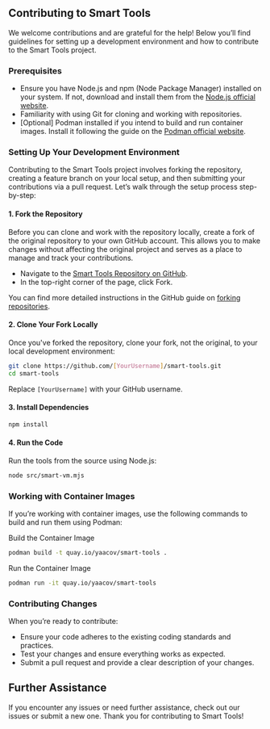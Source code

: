 ## Contributing to Smart Tools

We welcome contributions and are grateful for the help! Below you’ll find guidelines for setting up a development environment and how to contribute to the Smart Tools project.

### Prerequisites

  - Ensure you have Node.js and npm (Node Package Manager) installed on your system. If not, download and install them from the [Node.js official website](https://nodejs.org/).
  - Familiarity with using Git for cloning and working with repositories.
  - [Optional] Podman installed if you intend to build and run container images. Install it following the guide on the [Podman official website](https://podman.io/getting-started/installation).

### Setting Up Your Development Environment

Contributing to the Smart Tools project involves forking the repository, creating a feature branch on your local setup, and then submitting your contributions via a pull request. Let’s walk through the setup process step-by-step:

#### 1. Fork the Repository

Before you can clone and work with the repository locally, create a fork of the original repository to your own GitHub account. This allows you to make changes without affecting the original project and serves as a place to manage and track your contributions.

  - Navigate to the [Smart Tools Repository on GitHub](https://github.com/yaacov/smart-tools.git).
  - In the top-right corner of the page, click Fork.

You can find more detailed instructions in the GitHub guide on [forking repositories](https://docs.github.com/en/get-started/quickstart/fork-a-repo).

#### 2. Clone Your Fork Locally

Once you've forked the repository, clone your fork, not the original, to your local development environment:

```bash
git clone https://github.com/[YourUsername]/smart-tools.git
cd smart-tools
```

  Replace `[YourUsername]` with your GitHub username.

#### 3. Install Dependencies
```bash
npm install
```

#### 4. Run the Code
Run the tools from the source using Node.js:

```bash
node src/smart-vm.mjs
```

### Working with Container Images
If you’re working with container images, use the following commands to build and run them using Podman:

Build the Container Image
```bash
podman build -t quay.io/yaacov/smart-tools .
```

Run the Container Image
```bash
podman run -it quay.io/yaacov/smart-tools
```

### Contributing Changes
When you’re ready to contribute:

  - Ensure your code adheres to the existing coding standards and practices.
  - Test your changes and ensure everything works as expected.
  - Submit a pull request and provide a clear description of your changes.

## Further Assistance

If you encounter any issues or need further assistance, check out our issues or submit a new one. Thank you for contributing to Smart Tools!
